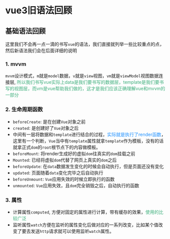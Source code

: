 # vue3旧语法回顾

## 基础语法回顾
这里我们不会再一点一滴的书写`vue`的语法，我们直接就列举一些比较重点的点，然后新语法我们会在后面详细的说明

### 1. mvvm
`mvvm`设计模式，`m`就是`model`数据，`v`就是`view`视图，`vm`就是`viewModel`视图数据连接层, <font color=#3eaf7c>所以我们书写vue实际上data是我们要书写的数据层，template是我们要书写的视图层，而vm是vue帮助我们做的，这才是我们应该正确理解vue和mvvm的一部分</font>

### 2. 生命周期函数
+ `beforeCreate`: 是在创建`Vue`对象之前
+ `created`: 是创建好了`Vue`对象之后
+ 中间有一层将数据和`template`进行结合的过程，<font color=#1E90FF>实际就是执行了render函数</font>， 这里有一个判断，`Vue`当中有`template`属性就拿`template`作为模板，没有的话就拿正式`dom`的`root`根节点下的内容做模板。
+ `beforeMount`: 将render生成好的虚拟`dom`往真实的`dom`挂载之前
+ `Mounted`: 已经将虚拟`dom`代替了网页上真实的`dom`之后
+ `beforeUpdate`: 在`data`数据发生变化的时候会自动执行，但是页面还没有变化
+ `updated`: 页面随着`data`变化完毕之后自动执行
+ `beforeUnmount`: `Vue`应用失效的时候立即执行的函数
+ `unmounted`: `Vue`应用失效，且`dom`完全销毁之后，自动执行的函数

### 3. 属性
+ 计算属性`computed`, 方便对固定的属性进行计算，带有缓存的效果，<font color=#3eaf7c>使用的比较广泛</font>
+ 监听属性`watch`方便在监听的属性变化后做对应的一系列改变，比如某个值改变了要去发送`http`请求就可以使用监听`watch`属性。


